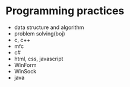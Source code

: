 # Programming practices

* data structure and algorithm
* problem solving(boj)
* c, c++
* mfc
* c#
* html, css, javascript
* WinForm
* WinSock
* java
